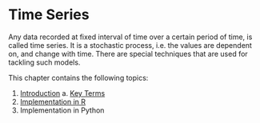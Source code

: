 # Time Series

Any data recorded at fixed interval of time over a certain period of time, is called time series. It is a stochastic process, i.e. the values are dependent on, and change with time. There are special techniques that are used for tackling such models.

This chapter contains the following topics:

1. [Introduction](./01-Introduction.md)
  a. [Key Terms](https://github.com/purnesh/machine-learning/blob/master/11-TimeSeries/01-Introduction.md#key-terms)
2. [Implementation in R](./01-TimeSeriesInR.md)
3. Implementation in Python
